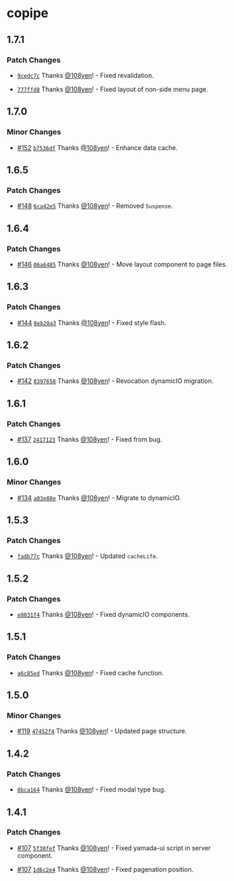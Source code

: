 # copipe

## 1.7.1

### Patch Changes

- [`9cedc7c`](https://github.com/108yen/copipe/commit/9cedc7cf785b5c5a3d4c7eb6e2bac5fe132c56d5) Thanks [@108yen](https://github.com/108yen)! - Fixed revalidation.

- [`777ffd8`](https://github.com/108yen/copipe/commit/777ffd8adf88a74293ba70969d62d388f8efa992) Thanks [@108yen](https://github.com/108yen)! - Fixed layout of non-side menu page.

## 1.7.0

### Minor Changes

- [#152](https://github.com/108yen/copipe/pull/152) [`b7536df`](https://github.com/108yen/copipe/commit/b7536dfdd61c1de3d796e68e0a469e82eed8fe50) Thanks [@108yen](https://github.com/108yen)! - Enhance data cache.

## 1.6.5

### Patch Changes

- [#148](https://github.com/108yen/copipe/pull/148) [`6ca42e5`](https://github.com/108yen/copipe/commit/6ca42e5ad32e77e70278142a6667adc75dab5a23) Thanks [@108yen](https://github.com/108yen)! - Removed `Suspense`.

## 1.6.4

### Patch Changes

- [#146](https://github.com/108yen/copipe/pull/146) [`06a6485`](https://github.com/108yen/copipe/commit/06a6485b1f55869aeb57470df24ac16919886607) Thanks [@108yen](https://github.com/108yen)! - Move layout component to page files.

## 1.6.3

### Patch Changes

- [#144](https://github.com/108yen/copipe/pull/144) [`8eb20a3`](https://github.com/108yen/copipe/commit/8eb20a3d4a7e767b341f2bc8cac13a091433a8ea) Thanks [@108yen](https://github.com/108yen)! - Fixed style flash.

## 1.6.2

### Patch Changes

- [#142](https://github.com/108yen/copipe/pull/142) [`8397658`](https://github.com/108yen/copipe/commit/839765880584112564c634105b5ccd6b0e188117) Thanks [@108yen](https://github.com/108yen)! - Revocation dynamicIO migration.

## 1.6.1

### Patch Changes

- [#137](https://github.com/108yen/copipe/pull/137) [`2417123`](https://github.com/108yen/copipe/commit/24171235f24aa070f6f890d244eb650136f5a054) Thanks [@108yen](https://github.com/108yen)! - Fixed from bug.

## 1.6.0

### Minor Changes

- [#134](https://github.com/108yen/copipe/pull/134) [`a03e88e`](https://github.com/108yen/copipe/commit/a03e88eb17d2d78305e55f83de6475272a41ae04) Thanks [@108yen](https://github.com/108yen)! - Migrate to dynamicIO.

## 1.5.3

### Patch Changes

- [`fadb77c`](https://github.com/108yen/copipe/commit/fadb77c04dd1813c3eeca3a3baee9ef58a5f623d) Thanks [@108yen](https://github.com/108yen)! - Updated `cacheLife`.

## 1.5.2

### Patch Changes

- [`e8031f4`](https://github.com/108yen/copipe/commit/e8031f4a19dd7b493d54e07c36dfbc9687fe9896) Thanks [@108yen](https://github.com/108yen)! - Fixed dynamicIO components.

## 1.5.1

### Patch Changes

- [`a6c85ed`](https://github.com/108yen/copipe/commit/a6c85ed69f9e9b46b37ea764992db76433915a8f) Thanks [@108yen](https://github.com/108yen)! - Fixed cache function.

## 1.5.0

### Minor Changes

- [#119](https://github.com/108yen/copipe/pull/119) [`47452f4`](https://github.com/108yen/copipe/commit/47452f42258f4c9b4a2322787ddd4a69998e34cc) Thanks [@108yen](https://github.com/108yen)! - Updated page structure.

## 1.4.2

### Patch Changes

- [`0bca164`](https://github.com/108yen/copipe/commit/0bca164f17a9f03e59d2e46598cd72945dd42f1b) Thanks [@108yen](https://github.com/108yen)! - Fixed modal type bug.

## 1.4.1

### Patch Changes

- [#107](https://github.com/108yen/copipe/pull/107) [`5f30fef`](https://github.com/108yen/copipe/commit/5f30fef091735919f2ecaef7e46fac4faf96d27b) Thanks [@108yen](https://github.com/108yen)! - Fixed yamada-ui script in server component.

- [#107](https://github.com/108yen/copipe/pull/107) [`1d6c2e4`](https://github.com/108yen/copipe/commit/1d6c2e4b78f492067d876d5d04c062e02abe9f5a) Thanks [@108yen](https://github.com/108yen)! - Fixed pagenation position.
